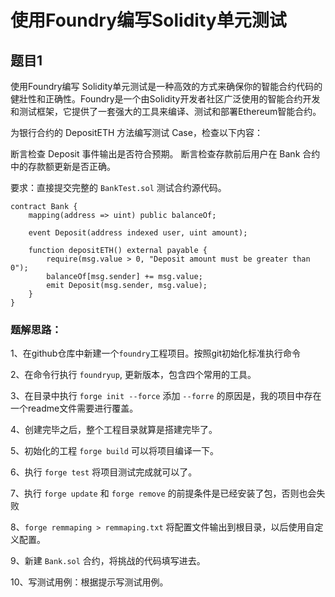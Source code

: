 # 使用Foundry编写Solidity单元测试

## 题目1

使用Foundry编写 Solidity单元测试是一种高效的方式来确保你的智能合约代码的健壯性和正确性。Foundry是一个由Solidity开发者社区广泛使用的智能合约开发和测试框架，它提供了一套强大的工具来编译、测试和部署Ethereum智能合约。


为银行合约的 DepositETH 方法编写测试 Case，检查以下内容：

断言检查 Deposit 事件输出是否符合预期。
断言检查存款前后用户在 Bank 合约中的存款额更新是否正确。

要求：直接提交完整的 `BankTest.sol` 测试合约源代码。

```solidity
contract Bank {
    mapping(address => uint) public balanceOf;

    event Deposit(address indexed user, uint amount);

    function depositETH() external payable {
        require(msg.value > 0, "Deposit amount must be greater than 0");
        balanceOf[msg.sender] += msg.value;
        emit Deposit(msg.sender, msg.value);
    }
}
```
### 题解思路：

1、在github仓库中新建一个`foundry`工程项目。按照git初始化标准执行命令

2、在命令行执行 `foundryup`, 更新版本，包含四个常用的工具。

3、在目录中执行 `forge init --force` 添加 `--forre` 的原因是，我的项目中存在一个readme文件需要进行覆盖。

4、创建完毕之后，整个工程目录就算是搭建完毕了。

5、初始化的工程 `forge build` 可以将项目编译一下。

6、执行 `forge test` 将项目测试完成就可以了。

7、执行 `forge update` 和 `forge remove` 的前提条件是已经安装了包，否则也会失败

8、`forge remmaping > remmaping.txt` 将配置文件输出到根目录，以后使用自定义配置。

9、新建 `Bank.sol` 合约，将挑战的代码填写进去。

10、写测试用例：根据提示写测试用例。



